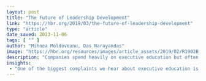```yaml
---
layout: post
title: "The Future of Leadership Development"
link: "https://hbr.org/2019/03/the-future-of-leadership-development"
type: "article"
date_saved: 2023-11-06
tags: [ "" ]
author: "Mihnea Moldoveanu, Das Narayandas"
image: "https://hbr.org/resources/images/article_assets/2019/02/R1902B_SPOT_TOC_A.jpg"
description: "Companies spend heavily on executive education but often get a meager return on their investment. That’s because business schools and other traditional educators aren’t adept at teaching the soft skills vital for success today, people don’t always stay with the organizations that have paid for their training, and learners often can’t apply classroom lessons to their jobs. The way forward, say business professors Mihnea Moldoveanu and Das Narayandas, lies in the “personal learning cloud”—the fast-growing array of online courses, interactive platforms, and digital tools from both legacy providers and upstarts. The PLC is transforming leadership development by making it easy and affordable to get personalized, socialized, contextualized, and trackable learning experiences."
insights:
 - "One of the biggest complaints we hear about executive education is that the skills and capabilities developed don’t get applied on the job. This challenges the very foundation of executive education, but it is not surprising. Research by cognitive, educational, and applied psychologists dating back a century, along with more-recent work in the neuroscience of learning, reveals that the distance between where a skill is learned (the locus of acquisition) and where it is applied (the locus of application) greatly influences the probability that a student will put that skill into practice."
---
```


